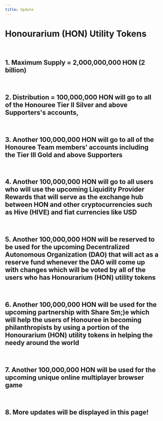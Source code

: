 ```yaml
---
title: Update
---
```


# Honourarium (HON) Utility Tokens

<br />

## 1. Maximum Supply = 2,000,000,000 HON (2 billion)

<br />

## 2. Distribution = 100,000,000 HON will go to all of the Honouree Tier II Silver and above Supporters's accounts,

<br />

## 3. Another 100,000,000 HON will go to all of the Honouree Team members' accounts including the Tier III Gold and above Supporters

<br />

## 4. Another 100,000,000 HON will go to all users who will use the upcoming Liquidity Provider Rewards that will serve as the exchange hub between HON and other cryptocurrencies such as Hive (HIVE) and fiat currencies like USD

<br />

## 5. Another 100,000,000 HON will be reserved to be used for the upcoming Decentralized Autonomous Organization (DAO) that will act as a reserve fund whenever the DAO will come up with changes which will be voted by all of the users who has Honourarium (HON) utility tokens

<br />

## 6. Another 100,000,000 HON will be used for the upcoming partnership with Share Sm;&#41;e which will help the users of Honouree in becoming philanthropists by using a portion of the Honourarium (HON) utility tokens in helping the needy around the world

<br />

## 7. Another 100,000,000 HON will be used for the upcoming unique online multiplayer browser game

<br />

## 8. More updates will be displayed in this page!


